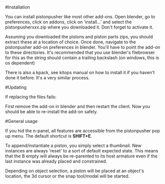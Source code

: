 #Installation

You can install pistonpusher like most other add-ons. Open blender, go to preferences, click on addons, click on 'install...' and select the pistonpusherxxx.zip where you downloaded it. Don't forget to activate it.

Assuming you downloaded the pistons and piston parts zips, you should extract these at a location of choice. Once done, navigate to the pistonpusher add-on preferences in blender. You'll have to point the add-on to these directories. It's recommended that you use blender's filebrowser for this as the string should contain a trailing backslash (on windows, this is os dependent)

There is also a kpack, see kitops manual on how to install it if you haven't done it before. It's a very similar process.

#Updating

If replacing the files fails:

First remove the add-on in blender and then restart the client. Now you should be able to re-install the add-on safely.


#General usage

If you hid the n-panel, all features are accessible from the pistonpusher pop up menu. The default shortcut is **SHIFT+E**.  

To append/instantiate a piston, you simply select a thumbnail. New instances are always 'reset' to a sort of default expected state. This means that the B empty will always be re-parented to its host armature even if the last instance was already placed and constrained.  

Depending on object selection, a piston will be placed at an object's location, the 3d cursor or the snap tool/modal will be started. 

